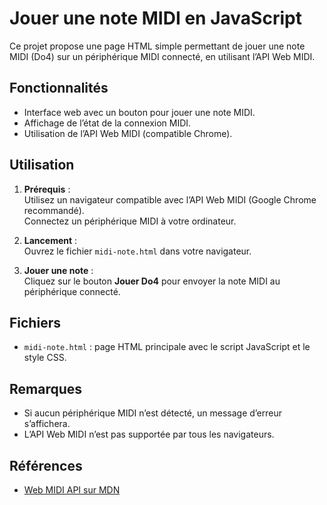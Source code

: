 # Jouer une note MIDI en JavaScript

Ce projet propose une page HTML simple permettant de jouer une note MIDI (Do4) sur un périphérique MIDI connecté, en utilisant l’API Web MIDI.

## Fonctionnalités

- Interface web avec un bouton pour jouer une note MIDI.
- Affichage de l’état de la connexion MIDI.
- Utilisation de l’API Web MIDI (compatible Chrome).

## Utilisation

1. **Prérequis** :  
   Utilisez un navigateur compatible avec l’API Web MIDI (Google Chrome recommandé).  
   Connectez un périphérique MIDI à votre ordinateur.

2. **Lancement** :  
   Ouvrez le fichier `midi-note.html` dans votre navigateur.

3. **Jouer une note** :  
   Cliquez sur le bouton **Jouer Do4** pour envoyer la note MIDI au périphérique connecté.

## Fichiers

- `midi-note.html` : page HTML principale avec le script JavaScript et le style CSS.

## Remarques

- Si aucun périphérique MIDI n’est détecté, un message d’erreur s’affichera.
- L’API Web MIDI n’est pas supportée par tous les navigateurs.

## Références

- [Web MIDI API sur MDN](https://developer.mozilla.org/fr/docs/Web/API/Web_MIDI_API)